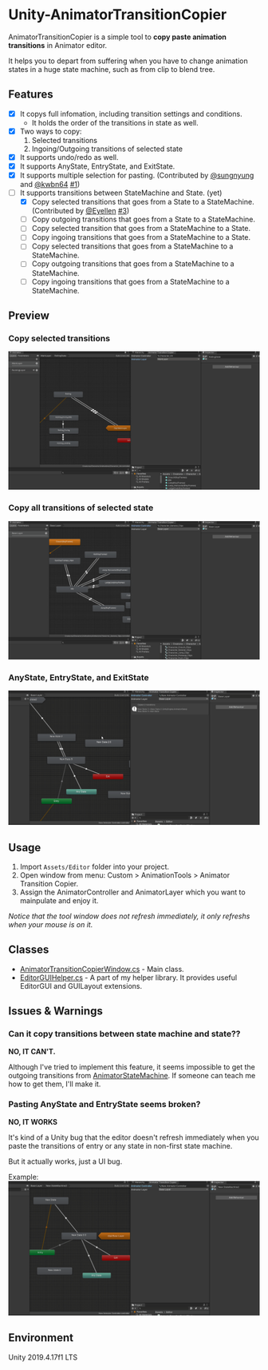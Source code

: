 # Unity-AnimatorTransitionCopier
AnimatorTransitionCopier is a simple tool to **copy paste animation transitions** in Animator editor.

It helps you to depart from suffering when you have to change animation states in a huge state machine, such as from clip to blend tree.

## Features
- [x] It copys full infomation, including transition settings and conditions.
    * It holds the order of the transitions in state as well.
- [x] Two ways to copy:
    1. Selected transitions
    2. Ingoing/Outgoing transitions of selected state 
- [x] It supports undo/redo as well.
- [x] It supports AnyState, EntryState, and ExitState.
- [x] It supports multiple selection for pasting. (Contributed by [@sungnyung](https://github.com/sungnyung) and [@kwbn64](https://github.com/kwbn64) [#1](https://github.com/qwe321qwe321qwe321/Unity-AnimatorTransitionCopier/pull/1))
- [ ] It supports transitions between StateMachine and State. (yet)
   - [x] Copy selected transitions that goes from a State to a StateMachine.  (Contributed by [@Eyellen](https://github.com/Eyellen) [#3](https://github.com/qwe321qwe321qwe321/Unity-AnimatorTransitionCopier/pull/3))
   - [ ] Copy outgoing transitions that goes from a State to a StateMachine.
   - [ ] Copy selected transition that goes from a StateMachine to a State.
   - [ ] Copy ingoing transitions that goes from a StateMachine to a State.
   - [ ] Copy selected transitions that goes from a StateMachine to a StateMachine.
   - [ ] Copy outgoing transitions that goes from a StateMachine to a StateMachine.
   - [ ] Copy ingoing transitions that goes from a StateMachine to a StateMachine.

## Preview
### Copy selected transitions
![](./images/copy_selected_transitions.gif)

### Copy all transitions of selected state
![](./images/copy_selected_state.gif)

### AnyState, EntryState, and ExitState
![](./images/copy_selected_special_states.gif)

## Usage
1. Import `Assets/Editor` folder into your project.
2. Open window from menu: Custom > AnimationTools > Animator Transition Copier.
3. Assign the AnimatorController and AnimatorLayer which you want to mainpulate and enjoy it.

*Notice that the tool window does not refresh immediately, it only refreshs when your mouse is on it.*

## Classes
* [AnimatorTransitionCopierWindow.cs](./Assets/Editor/AnimatorTransitionCopierWindow.cs) - Main class.
* [EditorGUIHelper.cs](./Assets/Editor/EditorGUIHelper.cs) - A part of my helper library. It provides useful EditorGUI and GUILayout extensions.

## Issues & Warnings
### Can it copy transitions between state machine and state??
**NO, IT CAN'T.** 

Although I've tried to implement this feature, it seems impossible to get the outgoing transitions from [AnimatorStateMachine](https://docs.unity3d.com/ScriptReference/Animations.AnimatorStateMachine.html). If someone can teach me how to get them, I'll make it.

### Pasting AnyState and EntryState seems broken?
**NO, IT WORKS**

It's kind of a Unity bug that the editor doesn't refresh immediately when you paste the transitions of entry or any state in non-first state machine.

But it actually works, just a UI bug. 

Example:
![](./images/copy_selected_special_states_issue_1.gif)

## Environment
Unity 2019.4.17f1 LTS

